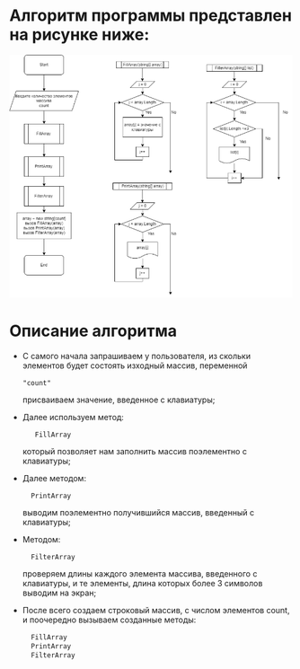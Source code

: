 # **Алгоритм программы представлен на рисунке ниже:**
![картинка](Алгоритм.drawio.png)
# **Описание алгоритма**
- С самого начала запрашиваем у пользователя, из скольки элементов будет состоять изходный массив, переменной 

      "count" 

    присваиваем значение, введенное с клавиатуры;

- Далее используем метод:

         FillArray
         
    который позволяет нам заполнить массив поэлементно с клавиатуры; 

- Далее методом:

        PrintArray 
    
    выводим поэлементно получившийся массив, введенный с клавиатуры;

- Методом:

        FilterArray 
    проверяем длины каждого элемента массива, введенного с клавиатуры, и те элементы, длина которых более 3 символов выводим на экран;

- После всего создаем строковый массив, с числом элементов count, и поочередно вызываем созданные методы:

        FillArray
        PrintArray 
        FilterArray 


